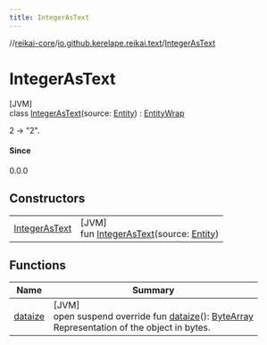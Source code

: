 ```yaml
---
title: IntegerAsText
---
```

//[reikai-core](../../../index.html)/[io.github.kerelape.reikai.text](../index.html)/[IntegerAsText](index.html)



# IntegerAsText



[JVM]\
class [IntegerAsText](index.html)(source: [Entity](../../io.github.kerelape.reikai.core/-entity/index.html)) : [EntityWrap](../../io.github.kerelape.reikai.core/-entity-wrap/index.html)

2 -> &quot;2&quot;.



#### Since



0.0.0



## Constructors


| | |
|---|---|
| [IntegerAsText](-integer-as-text.html) | [JVM]<br>fun [IntegerAsText](-integer-as-text.html)(source: [Entity](../../io.github.kerelape.reikai.core/-entity/index.html)) |


## Functions


| Name | Summary |
|---|---|
| [dataize](../../io.github.kerelape.reikai.core/-entity/dataize.html) | [JVM]<br>open suspend override fun [dataize](../../io.github.kerelape.reikai.core/-entity/dataize.html)(): [ByteArray](https://kotlinlang.org/api/latest/jvm/stdlib/kotlin/-byte-array/index.html)<br>Representation of the object in bytes. |

